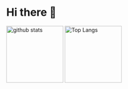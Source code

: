 # Hi there 👋
<p align="left"> 
  <img alt="github stats" height="150px" src="https://github-readme-stats.vercel.app/api?username=rintarotajima&layout=compact&bg_color=00000000" />
  <img alt="Top Langs" height="150px" src="https://github-readme-stats.vercel.app/api/top-langs/?username=rintarotajima&layout=compact&show_icons=true&bg_color=00000000" />
</p>
